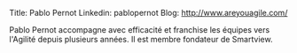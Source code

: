 Title: Pablo Pernot
Linkedin: pablopernot
Blog: http://www.areyouagile.com/

Pablo Pernot accompagne avec efficacité et franchise  les équipes vers l'Agilité depuis plusieurs années.
Il est membre fondateur de Smartview.

